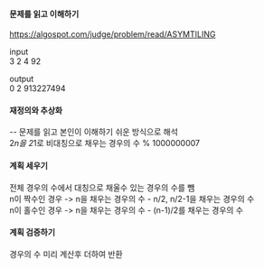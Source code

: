 #### 문제를 읽고 이해하기
https://algospot.com/judge/problem/read/ASYMTILING

input</br>
3
2
4
92


output</br>
0
2
913227494


#### 재정의와 추상화<br>
-- 문제를 읽고 본인이 이해하기 쉬운 방식으로 해석<br>
2*n을 2*1로 비대칭으로 채우는 경우의 수 % 1000000007

#### 계획 세우기<br>
전체 경우의 수에서 대칭으로 채울수 있는 경우의 수를 뺌<br>
n이 짝수인 경우 -> n을 채우는 경우의 수 - n/2, n/2-1을 채우는 경우의 수<br>
n이 홀수인 경우 -> n을 채우는 경우의 수 - (n-1)/2를 채우는 경우의 수<br>

#### 계획 검증하기
 경우의 수 미리 계산후 더하여 반환